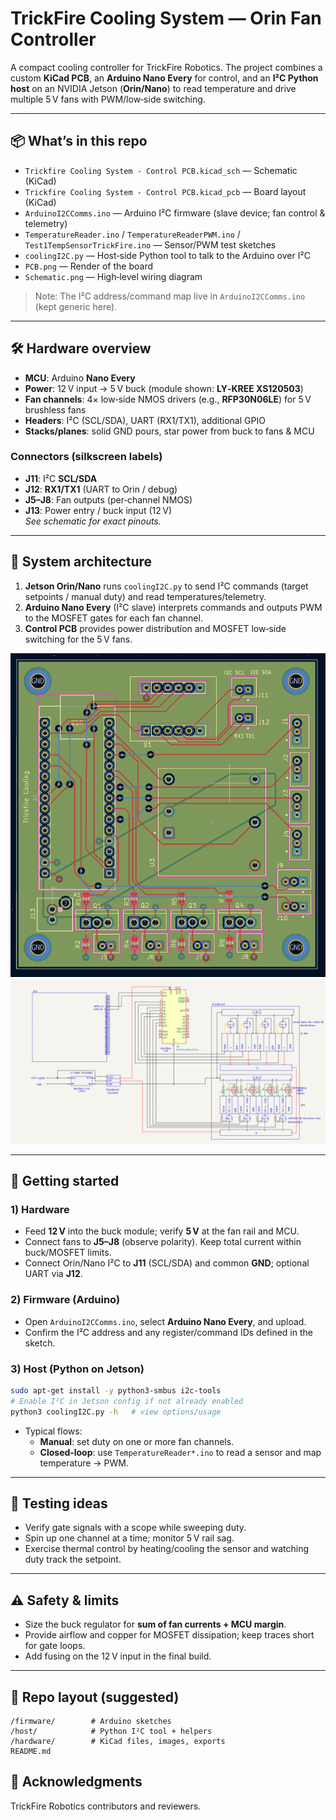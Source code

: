 # TrickFire Cooling System — Orin Fan Controller

A compact cooling controller for TrickFire Robotics. The project combines a custom **KiCad PCB**, an **Arduino Nano Every** for control, and an **I²C Python host** on an NVIDIA Jetson (**Orin/Nano**) to read temperature and drive multiple 5 V fans with PWM/low‑side switching.

---

## 📦 What’s in this repo

- `Trickfire Cooling System - Control PCB.kicad_sch` — Schematic (KiCad)
- `Trickfire Cooling System - Control PCB.kicad_pcb` — Board layout (KiCad)
- `ArduinoI2CComms.ino` — Arduino I²C firmware (slave device; fan control & telemetry)
- `TemperatureReader.ino` / `TemperatureReaderPWM.ino` / `Test1TempSensorTrickFire.ino` — Sensor/PWM test sketches
- `coolingI2C.py` — Host‑side Python tool to talk to the Arduino over I²C
- `PCB.png` — Render of the board
- `Schematic.png` — High‑level wiring diagram

> Note: The I²C address/command map live in `ArduinoI2CComms.ino` (kept generic here).

---

## 🛠️ Hardware overview

- **MCU**: Arduino **Nano Every**
- **Power**: 12 V input → 5 V buck (module shown: **LY‑KREE XS120503**)
- **Fan channels**: 4× low‑side NMOS drivers (e.g., **RFP30N06LE**) for 5 V brushless fans
- **Headers**: I²C (SCL/SDA), UART (RX1/TX1), additional GPIO
- **Stacks/planes**: solid GND pours, star power from buck to fans & MCU

### Connectors (silkscreen labels)
- **J11**: I²C **SCL/SDA**
- **J12**: **RX1/TX1** (UART to Orin / debug)
- **J5–J8**: Fan outputs (per‑channel NMOS)
- **J13**: Power entry / buck input (12 V)  
  *See schematic for exact pinouts.*

---

## 🔌 System architecture

1. **Jetson Orin/Nano** runs `coolingI2C.py` to send I²C commands (target setpoints / manual duty) and read temperatures/telemetry.
2. **Arduino Nano Every** (I²C slave) interprets commands and outputs PWM to the MOSFET gates for each fan channel.
3. **Control PCB** provides power distribution and MOSFET low‑side switching for the 5 V fans.

![PCB](PCB.png)
![Schematic](Schematic.png)

---

## 🚀 Getting started

### 1) Hardware
- Feed **12 V** into the buck module; verify **5 V** at the fan rail and MCU.
- Connect fans to **J5–J8** (observe polarity). Keep total current within buck/MOSFET limits.
- Connect Orin/Nano I²C to **J11** (SCL/SDA) and common **GND**; optional UART via **J12**.

### 2) Firmware (Arduino)
- Open `ArduinoI2CComms.ino`, select **Arduino Nano Every**, and upload.
- Confirm the I²C address and any register/command IDs defined in the sketch.

### 3) Host (Python on Jetson)
```bash
sudo apt-get install -y python3-smbus i2c-tools
# Enable I²C in Jetson config if not already enabled
python3 coolingI2C.py -h   # view options/usage
```
- Typical flows:
  - **Manual**: set duty on one or more fan channels.
  - **Closed‑loop**: use `TemperatureReader*.ino` to read a sensor and map temperature → PWM.

---

## 🧪 Testing ideas
- Verify gate signals with a scope while sweeping duty.
- Spin up one channel at a time; monitor 5 V rail sag.
- Exercise thermal control by heating/cooling the sensor and watching duty track the setpoint.

---

## ⚠️ Safety & limits
- Size the buck regulator for **sum of fan currents + MCU margin**.
- Provide airflow and copper for MOSFET dissipation; keep traces short for gate loops.
- Add fusing on the 12 V input in the final build.

---

## 📁 Repo layout (suggested)
```
/firmware/        # Arduino sketches
/host/            # Python I²C tool + helpers
/hardware/        # KiCad files, images, exports
README.md
```

## 🙌 Acknowledgments
TrickFire Robotics contributors and reviewers.
